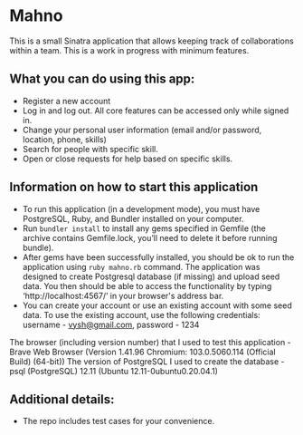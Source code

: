 # Mahno
This is a small Sinatra application that allows keeping track of collaborations within a team. This is a work in progress with minimum features.

## What you can do using this app:
- Register a new account
- Log in and log out. All core features can be accessed only while signed in.
- Change your personal user information (email and/or password, location, phone, skills)
- Search for people with specific skill.
- Open or close requests for help based on specific skills.

## Information on how to start this application
- To run this application (in a development mode), you must have PostgreSQL, Ruby, and Bundler installed on your computer.
- Run `bundler install` to install any gems specified in Gemfile (the archive contains Gemfile.lock, you’ll need to delete it before running bundle).
- After gems have been successfully installed, you should be ok to run the application using `ruby mahno.rb` command. The application was designed to create Postgresql database (if missing) and upload seed data. You then should be able to access the functionality by typing ‘http://localhost:4567/’ in your browser's address bar.
- You can create your account or use an existing account with some seed data. To use the existing account, use the following credentials: username - vysh@gmail.com, password - 1234

The browser (including version number) that I used to test this application - Brave Web Browser (Version 1.41.96 Chromium: 103.0.5060.114 (Official Build) (64-bit))
The version of PostgreSQL I used to create the database - psql (PostgreSQL) 12.11 (Ubuntu 12.11-0ubuntu0.20.04.1)

## Additional details:
- The repo includes test cases for your convenience.
